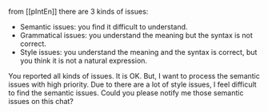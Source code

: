 
from [[pIntEn]]
there are 3 kinds of issues:
- Semantic issues: you find it difficult to understand.
- Grammatical issues: you understand the meaning but the syntax is not correct.
- Style issues: you understand the meaning and the syntax is correct, but you think it is not a natural expression.

You reported all kinds of issues. It is OK. But, I want to process the semantic issues with high priority. Due to there are a lot of style issues, I feel difficult to find the semantic issues. Could you please notify me those semantic issues on this chat?
